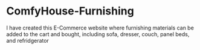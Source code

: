 # ComfyHouse-Furnishing
I have created this E-Commerce website where furnishing materials can be added to the cart and bought, including sofa, dresser, couch, panel beds, and refridgerator
